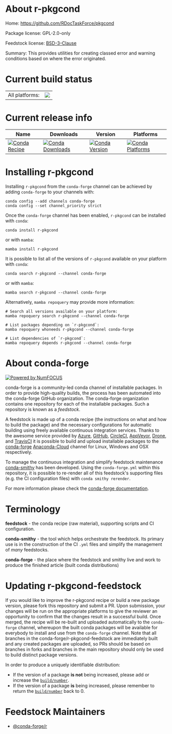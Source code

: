 About r-pkgcond
===============

Home: https://github.com/RDocTaskForce/pkgcond

Package license: GPL-2.0-only

Feedstock license: [BSD-3-Clause](https://github.com/conda-forge/r-pkgcond-feedstock/blob/main/LICENSE.txt)

Summary: This provides utilities for creating classed error and warning conditions based on where the error originated.

Current build status
====================


<table><tr><td>All platforms:</td>
    <td>
      <a href="https://dev.azure.com/conda-forge/feedstock-builds/_build/latest?definitionId=9764&branchName=main">
        <img src="https://dev.azure.com/conda-forge/feedstock-builds/_apis/build/status/r-pkgcond-feedstock?branchName=main">
      </a>
    </td>
  </tr>
</table>

Current release info
====================

| Name | Downloads | Version | Platforms |
| --- | --- | --- | --- |
| [![Conda Recipe](https://img.shields.io/badge/recipe-r--pkgcond-green.svg)](https://anaconda.org/conda-forge/r-pkgcond) | [![Conda Downloads](https://img.shields.io/conda/dn/conda-forge/r-pkgcond.svg)](https://anaconda.org/conda-forge/r-pkgcond) | [![Conda Version](https://img.shields.io/conda/vn/conda-forge/r-pkgcond.svg)](https://anaconda.org/conda-forge/r-pkgcond) | [![Conda Platforms](https://img.shields.io/conda/pn/conda-forge/r-pkgcond.svg)](https://anaconda.org/conda-forge/r-pkgcond) |

Installing r-pkgcond
====================

Installing `r-pkgcond` from the `conda-forge` channel can be achieved by adding `conda-forge` to your channels with:

```
conda config --add channels conda-forge
conda config --set channel_priority strict
```

Once the `conda-forge` channel has been enabled, `r-pkgcond` can be installed with `conda`:

```
conda install r-pkgcond
```

or with `mamba`:

```
mamba install r-pkgcond
```

It is possible to list all of the versions of `r-pkgcond` available on your platform with `conda`:

```
conda search r-pkgcond --channel conda-forge
```

or with `mamba`:

```
mamba search r-pkgcond --channel conda-forge
```

Alternatively, `mamba repoquery` may provide more information:

```
# Search all versions available on your platform:
mamba repoquery search r-pkgcond --channel conda-forge

# List packages depending on `r-pkgcond`:
mamba repoquery whoneeds r-pkgcond --channel conda-forge

# List dependencies of `r-pkgcond`:
mamba repoquery depends r-pkgcond --channel conda-forge
```


About conda-forge
=================

[![Powered by
NumFOCUS](https://img.shields.io/badge/powered%20by-NumFOCUS-orange.svg?style=flat&colorA=E1523D&colorB=007D8A)](https://numfocus.org)

conda-forge is a community-led conda channel of installable packages.
In order to provide high-quality builds, the process has been automated into the
conda-forge GitHub organization. The conda-forge organization contains one repository
for each of the installable packages. Such a repository is known as a *feedstock*.

A feedstock is made up of a conda recipe (the instructions on what and how to build
the package) and the necessary configurations for automatic building using freely
available continuous integration services. Thanks to the awesome service provided by
[Azure](https://azure.microsoft.com/en-us/services/devops/), [GitHub](https://github.com/),
[CircleCI](https://circleci.com/), [AppVeyor](https://www.appveyor.com/),
[Drone](https://cloud.drone.io/welcome), and [TravisCI](https://travis-ci.com/)
it is possible to build and upload installable packages to the
[conda-forge](https://anaconda.org/conda-forge) [Anaconda-Cloud](https://anaconda.org/)
channel for Linux, Windows and OSX respectively.

To manage the continuous integration and simplify feedstock maintenance
[conda-smithy](https://github.com/conda-forge/conda-smithy) has been developed.
Using the ``conda-forge.yml`` within this repository, it is possible to re-render all of
this feedstock's supporting files (e.g. the CI configuration files) with ``conda smithy rerender``.

For more information please check the [conda-forge documentation](https://conda-forge.org/docs/).

Terminology
===========

**feedstock** - the conda recipe (raw material), supporting scripts and CI configuration.

**conda-smithy** - the tool which helps orchestrate the feedstock.
                   Its primary use is in the construction of the CI ``.yml`` files
                   and simplify the management of *many* feedstocks.

**conda-forge** - the place where the feedstock and smithy live and work to
                  produce the finished article (built conda distributions)


Updating r-pkgcond-feedstock
============================

If you would like to improve the r-pkgcond recipe or build a new
package version, please fork this repository and submit a PR. Upon submission,
your changes will be run on the appropriate platforms to give the reviewer an
opportunity to confirm that the changes result in a successful build. Once
merged, the recipe will be re-built and uploaded automatically to the
`conda-forge` channel, whereupon the built conda packages will be available for
everybody to install and use from the `conda-forge` channel.
Note that all branches in the conda-forge/r-pkgcond-feedstock are
immediately built and any created packages are uploaded, so PRs should be based
on branches in forks and branches in the main repository should only be used to
build distinct package versions.

In order to produce a uniquely identifiable distribution:
 * If the version of a package **is not** being increased, please add or increase
   the [``build/number``](https://docs.conda.io/projects/conda-build/en/latest/resources/define-metadata.html#build-number-and-string).
 * If the version of a package **is** being increased, please remember to return
   the [``build/number``](https://docs.conda.io/projects/conda-build/en/latest/resources/define-metadata.html#build-number-and-string)
   back to 0.

Feedstock Maintainers
=====================

* [@conda-forge/r](https://github.com/conda-forge/r/)

